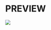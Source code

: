 # PREVIEW
<img src="https://res.cloudinary.com/dxiw0dtev/image/upload/f_auto,q_auto/yb2mh8hl8j3hpb1vdpda"/>
